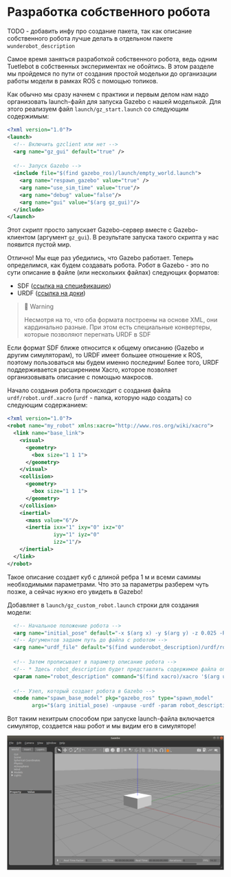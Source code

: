 # Разработка собственного робота

TODO - добавить инфу про создание пакета, так как описание собственного робота лучше делать в отдельном пакете `wunderobot_description`

Самое время заняться разработкой собственного робота, ведь одним Tuetlebot в собственных экспериментах не обойтись. В этом разделе мы пройдемся по пути от создания простой модельки до организации работы модели в рамках ROS с помощью топиков.

Как обычно мы сразу начнем с практики и первым делом нам надо организовать launch-файл для запуска Gazebo с нашей моделькой. Для этого реализуем файл `launch/gz_start.launch` со следующим содержимым:
```xml
<?xml version="1.0"?>
<launch>
  <!-- Включить gzclient или нет -->
  <arg name="gz_gui" default="true" />

  <!-- Запуск Gazebo -->
  <include file="$(find gazebo_ros)/launch/empty_world.launch">
    <arg name="respawn_gazebo" value="true" />
    <arg name="use_sim_time" value="true"/>
    <arg name="debug" value="false"/>
    <arg name="gui" value="$(arg gz_gui)"/>
  </include>
</launch>
```

Этот скрипт просто запускает Gazebo-сервер вместе с Gazebo-клиентом (аргумент `gz_gui`). В результате запуска такого скрипта у нас появится пустой мир. 

Отлично! Мы еще раз убедились, что Gazebo работает. Теперь определимся, как будем создавать робота. Робот в Gazebo - это по сути описание в файле (или нескольких файлах) следующих форматов:
- SDF ([ссылка на спецификацию](http://sdformat.org/spec))
- URDF ([ссылка на доки](http://wiki.ros.org/urdf))

> 🚧 Warning
>
> Несмотря на то, что оба формата построены на основе XML, они кардинально разные. При этом есть специальные конвертеры, которые позволяют перегнать URDF в SDF

Если формат SDF ближе относится к общему описанию (Gazebo и другим симуляторам), то URDF имеет большее отношение к ROS, поэтому пользоваться мы будем именно последним! Более того, URDF поддерживается расширением Xacro, которое позволяет организовывать описание с помощью макросов.

Начало создания робота происходит с создания файла `urdf/robot.urdf.xacro` (`urdf` - папка, которую надо создать) со следующим содержанием:
```xml
<?xml version="1.0"?>
<robot name="my_robot" xmlns:xacro="http://www.ros.org/wiki/xacro">
  <link name="base_link">
    <visual>
      <geometry>
        <box size="1 1 1">
      </geometry>
    </visual>
    <collision>
      <geometry>
        <box size="1 1 1">
      </geometry>
    </collision>
    <inertial>
      <mass value="6"/>
      <inertia ixx="1" ixy="0" ixz="0"
               iyy="1" iyz="0"
               izz="1"/>
    </inertial>
  </link>
</robot>
```

Такое описание создает куб с длиной ребра 1 м и всеми самимы необходимыми параметрами. Что это за параметры разберем чуть позже, а сейчас нужно его увидеть в Gazebo!

Добавляет в `launch/gz_custom_robot.launch` строки для создания модели:
```xml
  <!-- Начальное положение робота -->
  <arg name="initial_pose" default="-x $(arg x) -y $(arg y) -z 0.025 -R 0 -P 0 -Y $(arg yaw)" />
  <!-- Аргументов задаем путь до файла с роботом -->
  <arg name="urdf_file" default="$(find wunderobot_description)/urdf/robot.urdf.xacro" />
  
  <!-- Затем прописывает в параметр описание робота -->
  <!-- * Здесь robot_description будет представлять содержимое файла описания -->
  <param name="robot_description" command="$(find xacro)/xacro '$(arg urdf_file)'" />

  <!-- Узел, который создает робота в Gazebo -->
  <node name="spawn_base_model" pkg="gazebo_ros" type="spawn_model"
        args="$(arg initial_pose) -unpause -urdf -param robot_description" />
```

Вот таким нехитрым способом при запуске launch-файла включается симулятор, создается наш робот и мы видим его в симуляторе!
<p align="center">
<img src="_gazebo_first_start.png">
</p>


